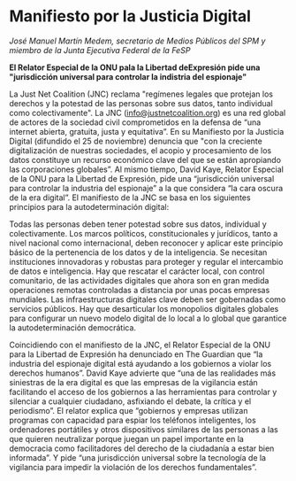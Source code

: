 # Manifiesto por la Justicia Digital

*José Manuel Martín Medem, secretario de Medios Públicos del SPM y miembro de la Junta Ejecutiva Federal de la FeSP*

**El Relator Especial de la ONU pala la Libertad deExpresión pide una "jurisdicción universal para controlar la indistria del espionaje"**

La Just Net Coalition (JNC) reclama "regímenes legales que protejan los derechos y la potestad de las personas sobre sus datos, tanto individual como colectivamente". La JNC (info@justnetcoalition.org) es una red global de actores de la sociedad civil comprometidos en la defensa de “una internet abierta, gratuita, justa y equitativa”. En su Manifiesto por la Justicia Digital (difundido el 25 de noviembre) denuncia que "con la creciente digitalización de nuestras sociedades, el acopio y procesamiento de los datos constituye un recurso económico clave del que se están apropiando las corporaciones globales”. Al mismo tiempo, David Kaye, Relator Especial de la ONU para la Libertad de Expresión, pide una “jurisdicción universal para controlar la industria del espionaje” a la que considera “la cara oscura de la era digital”. El manifiesto de la JNC se basa en los siguientes principios para la autodeterminación digital:

Todas las personas deben tener potestad sobre sus datos, individual y colectivamente. Los marcos políticos, constitucionales y jurídicos, tanto a nivel nacional como internacional, deben reconocer y aplicar este principio básico de la pertenencia de los datos y de la inteligencia.
Se necesitan instituciones innovadoras y robustas para proteger y regular el intercambio de datos e inteligencia.
Hay que rescatar el carácter local, con control comunitario, de las actividades digitales que ahora son en gran medida operaciones remotas controladas a distancia por unas pocas empresas mundiales.
Las infraestructuras digitales clave deben ser gobernadas como servicios públicos. Hay que desarticular los monopolios digitales globales para configurar un nuevo modelo digital de lo local a lo global que garantice la autodeterminación democrática.

Coincidiendo con el manifiesto de la JNC, el Relator Especial de la ONU para la Libertad de Expresión ha denunciado en The Guardian que “la industria del espionaje digital está ayudando a los gobiernos a violar los derechos humanos”. David Kaye advierte que “una de las realidades más siniestras de la era digital es que las empresas de la vigilancia están facilitando el acceso de los gobiernos a las herramientas para controlar y silenciar a cualquier ciudadano, asfixiando el debate, la crítica y el periodismo”. El relator explica que “gobiernos y empresas utilizan programas con capacidad para espiar los teléfonos inteligentes, los ordenadores portátiles y otros dispositivos similares de las personas a las que quieren neutralizar porque juegan un papel importante en la democracia como facilitadores del derecho de la ciudadanía a estar bien informada”. Y pide “una jurisdicción universal sobre la tecnología de la vigilancia para impedir la violación de los derechos fundamentales”.
